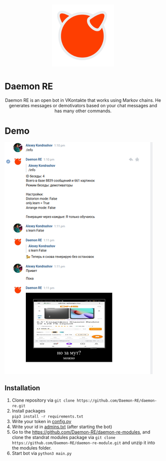 <h1 align="center">
  <img src="assets/logo.png" alt="Daemon RE" style="max-width: 100%;height: 200px;">
</h1>

# Daemon RE
<p align="center">Daemon RE is an open bot in VKontakte that works using Markov chains. He generates messages or demotivators based on your chat messages and has many other commands.</p>

# Demo
<img src="assets/demo.png">

## Installation
1. Clone repository via `git clone https://github.com/Daemon-RE/daemon-re.git`
2. Install packages<br> `pip3 install -r requirements.txt`<br>
4. Write your token in [config.py](source/config.py)
5. Write your id in [admins.txt](source/Lists/admins.txt) (after starting the bot)
6. Go to the https://github.com/Daemon-RE/daemon-re-modules, and clone the standrat modules package via `git clone https://github.com/Daemon-RE/daemon-re-module.git` and unzip it into the modules folder.
7. Start bot via `python3 main.py`

